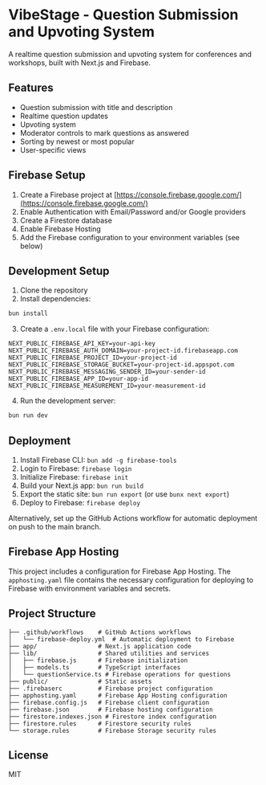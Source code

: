 # VibeStage - Question Submission and Upvoting System

A realtime question submission and upvoting system for conferences and workshops, built with Next.js and Firebase.

## Features

- Question submission with title and description
- Realtime question updates
- Upvoting system
- Moderator controls to mark questions as answered
- Sorting by newest or most popular
- User-specific views

## Firebase Setup

1. Create a Firebase project at [https://console.firebase.google.com/](https://console.firebase.google.com/)
2. Enable Authentication with Email/Password and/or Google providers
3. Create a Firestore database
4. Enable Firebase Hosting
5. Add the Firebase configuration to your environment variables (see below)

## Development Setup

1. Clone the repository
2. Install dependencies:

```bash
bun install
```

3. Create a `.env.local` file with your Firebase configuration:

```
NEXT_PUBLIC_FIREBASE_API_KEY=your-api-key
NEXT_PUBLIC_FIREBASE_AUTH_DOMAIN=your-project-id.firebaseapp.com
NEXT_PUBLIC_FIREBASE_PROJECT_ID=your-project-id
NEXT_PUBLIC_FIREBASE_STORAGE_BUCKET=your-project-id.appspot.com
NEXT_PUBLIC_FIREBASE_MESSAGING_SENDER_ID=your-sender-id
NEXT_PUBLIC_FIREBASE_APP_ID=your-app-id
NEXT_PUBLIC_FIREBASE_MEASUREMENT_ID=your-measurement-id
```

4. Run the development server:

```bash
bun run dev
```

## Deployment

1. Install Firebase CLI: `bun add -g firebase-tools`
2. Login to Firebase: `firebase login`
3. Initialize Firebase: `firebase init`
4. Build your Next.js app: `bun run build`
5. Export the static site: `bun run export` (or use `bunx next export`)
6. Deploy to Firebase: `firebase deploy`

Alternatively, set up the GitHub Actions workflow for automatic deployment on push to the main branch.

## Firebase App Hosting

This project includes a configuration for Firebase App Hosting. The `apphosting.yaml` file contains the necessary configuration for deploying to Firebase with environment variables and secrets.

## Project Structure

```
├── .github/workflows    # GitHub Actions workflows
│   └── firebase-deploy.yml  # Automatic deployment to Firebase
├── app/                 # Next.js application code
├── lib/                 # Shared utilities and services
│   ├── firebase.js      # Firebase initialization
│   ├── models.ts        # TypeScript interfaces
│   └── questionService.ts # Firebase operations for questions
├── public/              # Static assets
├── .firebaserc          # Firebase project configuration
├── apphosting.yaml      # Firebase App Hosting configuration
├── firebase.config.js   # Firebase client configuration
├── firebase.json        # Firebase hosting configuration
├── firestore.indexes.json # Firestore index configuration
├── firestore.rules      # Firestore security rules
└── storage.rules        # Firebase Storage security rules
```

## License

MIT 